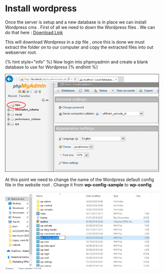 # Install wordpress

Once the server is setup and a new database is in place we can install Wordpress cms . First of all we need to down the Wordpress files . We can do that here : [Download Link](https://wordpress.org/download/)

This will download Wordpress in a zip file , once this is done we must extract the folder on to our computer and copy the extracted files into out webserver root.

{% hint style="info" %}
Now login into phpmyadmin and create a blank database to use for Wordpress
{% endhint %}

![](.gitbook/assets/phpmyadmin_start_screen2%20%281%29.gif)

At this point we need to change the name of the Wordpress default config file in the website root . Change it from **wp-config-sample** to **wp-config**

![](.gitbook/assets/wordpress-name.jpg)

